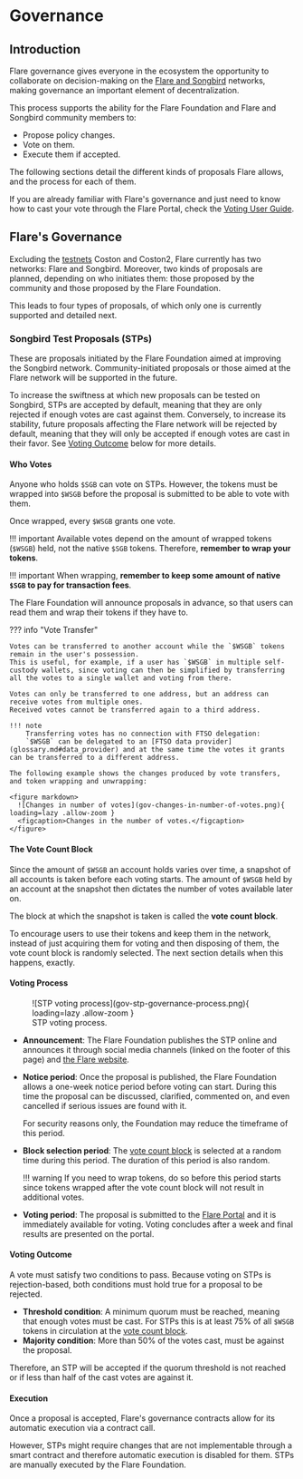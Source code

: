 # Governance

## Introduction

Flare governance gives everyone in the ecosystem the opportunity to collaborate on decision-making on the [Flare and Songbird](network-configs.md) networks, making governance an important element of decentralization.

This process supports the ability for the Flare Foundation and Flare and Songbird community members to:

* Propose policy changes.
* Vote on them.
* Execute them if accepted.

The following sections detail the different kinds of proposals Flare allows, and the process for each of them.

If you are already familiar with Flare's governance and just need to know how to cast your vote through the Flare Portal, check the [Voting User Guide](../user/governance/voting.md).

## Flare's Governance

Excluding the [testnets](glossary.md#test_network) Coston and Coston2, Flare currently has two networks: Flare and Songbird.
Moreover, two kinds of proposals are planned, depending on who initiates them: those proposed by the community and those proposed by the Flare Foundation.

This leads to four types of proposals, of which only one is currently supported and detailed next.

### Songbird Test Proposals (STPs)

These are proposals initiated by the Flare Foundation aimed at improving the Songbird network.
Community-initiated proposals or those aimed at the Flare network will be supported in the future.

To increase the swiftness at which new proposals can be tested on Songbird, STPs are accepted by default, meaning that they are only rejected if enough votes are cast against them. Conversely, to increase its stability, future proposals affecting the Flare network will be rejected by default, meaning that they will only be accepted if enough votes are cast in their favor. See [Voting Outcome](#voting-outcome) below for more details.

#### Who Votes

Anyone who holds `$SGB` can vote on STPs.
However, the tokens must be wrapped into `$WSGB` before the proposal is submitted to be able to vote with them.

Once wrapped, every `$WSGB` grants one vote.

!!! important
    Available votes depend on the amount of wrapped tokens (`$WSGB`) held, not the native `$SGB` tokens.
    Therefore, **remember to wrap your tokens**.

!!! important
    When wrapping, **remember to keep some amount of native `$SGB` to pay for transaction fees**.

The Flare Foundation will announce proposals in advance, so that users can read them and wrap their tokens if they have to.

??? info "Vote Transfer"

    Votes can be transferred to another account while the `$WSGB` tokens remain in the user's possession.
    This is useful, for example, if a user has `$WSGB` in multiple self-custody wallets, since voting can then be simplified by transferring all the votes to a single wallet and voting from there.

    Votes can only be transferred to one address, but an address can receive votes from multiple ones.
    Received votes cannot be transferred again to a third address.

    !!! note
        Transferring votes has no connection with FTSO delegation:
        `$WSGB` can be delegated to an [FTSO data provider](glossary.md#data_provider) and at the same time the votes it grants can be transferred to a different address.

    The following example shows the changes produced by vote transfers, and token wrapping and unwrapping:

    <figure markdown>
      ![Changes in number of votes](gov-changes-in-number-of-votes.png){ loading=lazy .allow-zoom }
      <figcaption>Changes in the number of votes.</figcaption>
    </figure>

#### The Vote Count Block

Since the amount of `$WSGB` an account holds varies over time, a snapshot of all accounts is taken before each voting starts.
The amount of `$WSGB` held by an account at the snapshot then dictates the number of votes available later on.

The block at which the snapshot is taken is called the **vote count block**.

To encourage users to use their tokens and keep them in the network, instead of just acquiring them for voting and then disposing of them, the vote count block is randomly selected.
The next section details when this happens, exactly.

#### Voting Process

<figure markdown>
  ![STP voting process](gov-stp-governance-process.png){ loading=lazy .allow-zoom }
  <figcaption>STP voting process.</figcaption>
</figure>

* **Announcement**: The Flare Foundation publishes the STP online and announces it through social media channels (linked on the footer of this page) and [the Flare website](https://flare.network).

* **Notice period**: Once the proposal is published, the Flare Foundation allows a one-week notice period before voting can start.
    During this time the proposal can be discussed, clarified, commented on, and even cancelled if serious issues are found with it.

    For security reasons only, the Foundation may reduce the timeframe of this period.

* **Block selection period**: The [vote count block](#the-vote-count-block) is selected at a random time during this period.
    The duration of this period is also random.

    !!! warning
        If you need to wrap tokens, do so before this period starts since tokens wrapped after the vote count block will not result in additional votes.

* **Voting period**: The proposal is submitted to the [Flare Portal](https://portal.flare.network) and it is immediately available for voting.
    Voting concludes after a week and final results are presented on the portal.

#### Voting Outcome

A vote must satisfy two conditions to pass.
Because voting on STPs is rejection-based, both conditions must hold true for a proposal to be rejected.

* **Threshold condition**: A minimum quorum must be reached, meaning that enough votes must be cast.
    For STPs this is at least 75% of all `$WSGB` tokens in circulation at the [vote count block](#the-vote-count-block).
* **Majority condition**: More than 50% of the votes cast, must be against the proposal.

Therefore, an STP will be accepted if the quorum threshold is not reached or if less than half of the cast votes are against it.

#### Execution

Once a proposal is accepted, Flare's governance contracts allow for its automatic execution via a contract call.

However, STPs might require changes that are not implementable through a smart contract and therefore automatic execution is disabled for them.
STPs are manually executed by the Flare Foundation.
